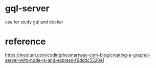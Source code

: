 # gql-server
use for study gql and docker

# reference
https://medium.com/codingthesmartway-com-blog/creating-a-graphql-server-with-node-js-and-express-f6dddc5320e1
